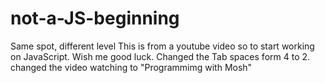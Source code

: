 # not-a-JS-beginning

Same spot, different level
This is from a youtube video so to start working on JavaScript. Wish me good luck.
Changed the Tab spaces form 4 to 2.
changed the video watching to "Programmimg with Mosh"
